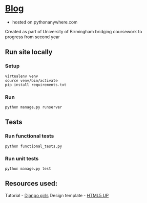 # [Blog](http://lauraemc.pythonanywhere.com/) 
* hosted on pythonanywhere.com

Created as part of University of Birmingham bridging coursework to progress from second year

## Run site locally
### Setup 
```
virtualenv venv
source venv/bin/activate 
pip install requirements.txt
```
### Run 
```
python manage.py runserver
```

## Tests
### Run functional tests 
`python functional_tests.py`

### Run unit tests
`python manage.py test`

## Resources used:
Tutorial - [Django girls](https://tutorial.djangogirls.org/en/)
Design template - [HTML5 UP](https://html5up.net/solid-state)
